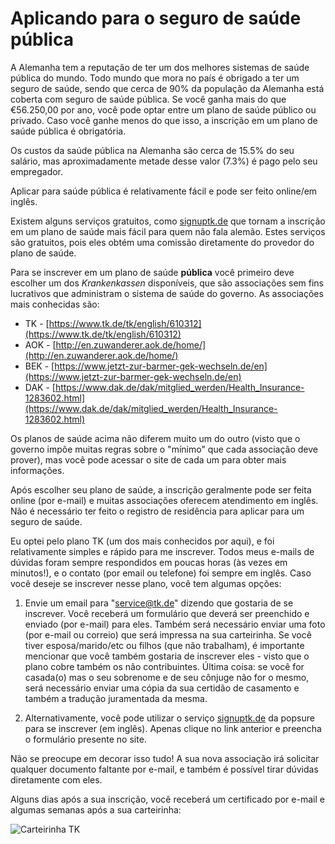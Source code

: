 # Aplicando para o seguro de saúde pública

A Alemanha tem a reputação de ter um dos melhores sistemas de saúde pública do mundo. Todo mundo que mora no país é obrigado a ter um seguro de saúde, sendo que cerca de 90% da população da Alemanha está coberta com seguro de saúde pública. Se você ganha mais do que €56.250,00 por ano, você pode optar entre um plano de saúde público ou privado. Caso você ganhe menos do que isso, a inscrição em um plano de saúde pública é obrigatória.

Os custos da saúde pública na Alemanha são cerca de 15.5% do seu salário, mas aproximadamente metade desse valor (7.3%) é pago pelo seu empregador.

Aplicar para saúde pública é relativamente fácil e pode ser feito online/em inglês.


<div class="alert alert-warning">
Existem alguns serviços gratuitos, como <a href="https://signuptk.de/?source=awesome-berlin" target="_blank">signuptk.de</a>
que tornam a inscrição em um plano de saúde mais fácil para quem não fala alemão.
Estes serviços são gratuitos, pois eles obtém uma comissão diretamente do provedor do plano de saúde.
</div>

Para se inscrever em um plano de saúde **pública** você primeiro deve escolher um dos *Krankenkassen* disponíveis, que são associações sem fins lucrativos que administram o sistema de saúde do governo. As associações mais conhecidas são:

 - TK - [https://www.tk.de/tk/english/610312](https://www.tk.de/tk/english/610312)
 - AOK - [http://en.zuwanderer.aok.de/home/](http://en.zuwanderer.aok.de/home/)
 - BEK - [https://www.jetzt-zur-barmer-gek-wechseln.de/en](https://www.jetzt-zur-barmer-gek-wechseln.de/en)
 - DAK - [https://www.dak.de/dak/mitglied_werden/Health_Insurance-1283602.html](https://www.dak.de/dak/mitglied_werden/Health_Insurance-1283602.html)

Os planos de saúde acima não diferem muito um do outro (visto que o governo impõe muitas regras sobre o "mínimo" que cada associação deve prover), mas você pode acessar o site de cada um para obter mais informações.

Após escolher seu plano de saúde, a inscrição geralmente pode ser feita online (por e-mail) e muitas associações oferecem atendimento em inglês. Não é necessário ter feito o registro de residência para aplicar para um seguro de saúde.

Eu optei pelo plano TK (um dos mais conhecidos por aqui), e foi relativamente simples e rápido para me inscrever. Todos meus e-mails de dúvidas foram sempre respondidos em poucas horas (às vezes em minutos!), e o contato (por email ou telefone) foi sempre em inglês. Caso você deseje se inscrever nesse plano, você tem algumas opções:

  1. Envie um email para "service@tk.de" dizendo que gostaria de se inscrever. Você receberá um formulário que deverá ser preenchido e enviado (por e-mail) para eles. Também será necessário enviar uma foto (por e-mail ou correio) que será impressa na sua carteirinha. Se você tiver esposa/marido/etc ou filhos (que não trabalham), é importante mencionar que você também gostaria de inscrever eles - visto que o plano cobre também os não contribuintes. Última coisa: se você for casada(o) mas o seu sobrenome e de seu cônjuge não for o mesmo, será necessário enviar uma cópia da sua certidão de casamento e também a tradução juramentada da mesma.

  2. Alternativamente, você pode utilizar o serviço [signuptk.de](https://signuptk.de/?source=awesome-berlin) da popsure para se inscrever (em inglês). Apenas clique no link anterior e preencha o formulário presente no site.

Não se preocupe em decorar isso tudo! A sua nova associação irá solicitar qualquer documento faltante por e-mail, e também é possível tirar dúvidas diretamente com eles.

Alguns dias após a sua inscrição, você receberá um certificado por e-mail e algumas semanas após a sua carteirinha:

![Carteirinha TK](https://cloud.githubusercontent.com/assets/2975955/16856590/4d38d912-4a1b-11e6-9cbb-8feaab9a1203.png)
